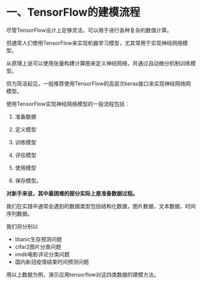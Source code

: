 # 一、TensorFlow的建模流程

尽管TensorFlow设计上足够灵活，可以用于进行各种复杂的数值计算。

但通常人们使用TensorFlow来实现机器学习模型，尤其常用于实现神经网络模型。

从原理上说可以使用张量构建计算图来定义神经网络，并通过自动微分机制训练模型。

但为简洁起见，一般推荐使用TensorFlow的高层次keras接口来实现神经网络网模型。


使用TensorFlow实现神经网络模型的一般流程包括：

1. 准备数据

2. 定义模型
3. 训练模型
4. 评估模型
5. 使用模型
6. 保存模型。


**对新手来说，其中最困难的部分实际上是准备数据过程。** 

我们在实践中通常会遇到的数据类型包括结构化数据，图片数据，文本数据，时间序列数据。

我们将分别以

- titanic生存预测问题
- cifar2图片分类问题
- imdb电影评论分类问题
- 国内新冠疫情结束时间预测问题



用以上数据为例，演示应用tensorflow对这四类数据的建模方法。

